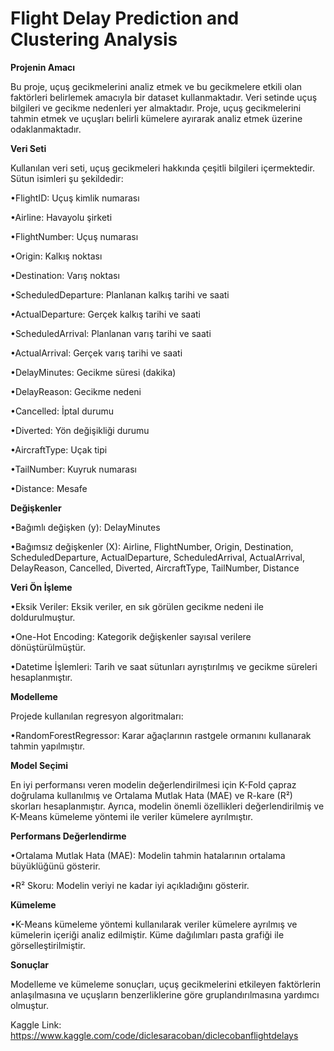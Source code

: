 # Flight Delay Prediction and Clustering Analysis

**Projenin Amacı**

Bu proje, uçuş gecikmelerini analiz etmek ve bu gecikmelere etkili olan faktörleri belirlemek amacıyla bir dataset kullanmaktadır. Veri setinde uçuş bilgileri ve gecikme nedenleri yer almaktadır. Proje, uçuş gecikmelerini tahmin etmek ve uçuşları belirli kümelere ayırarak analiz etmek üzerine odaklanmaktadır.

**Veri Seti**

Kullanılan veri seti, uçuş gecikmeleri hakkında çeşitli bilgileri içermektedir. Sütun isimleri şu şekildedir:

•FlightID: Uçuş kimlik numarası

•Airline: Havayolu şirketi

•FlightNumber: Uçuş numarası

•Origin: Kalkış noktası

•Destination: Varış noktası

•ScheduledDeparture: Planlanan kalkış tarihi ve saati

•ActualDeparture: Gerçek kalkış tarihi ve saati

•ScheduledArrival: Planlanan varış tarihi ve saati

•ActualArrival: Gerçek varış tarihi ve saati

•DelayMinutes: Gecikme süresi (dakika)

•DelayReason: Gecikme nedeni

•Cancelled: İptal durumu

•Diverted: Yön değişikliği durumu

•AircraftType: Uçak tipi

•TailNumber: Kuyruk numarası

•Distance: Mesafe


**Değişkenler**

•Bağımlı değişken (y): DelayMinutes

•Bağımsız değişkenler (X): Airline, FlightNumber, Origin, Destination, ScheduledDeparture, ActualDeparture, ScheduledArrival, ActualArrival, DelayReason, Cancelled, Diverted, AircraftType, TailNumber, Distance


**Veri Ön İşleme**

•Eksik Veriler: Eksik veriler, en sık görülen gecikme nedeni ile doldurulmuştur.

•One-Hot Encoding: Kategorik değişkenler sayısal verilere dönüştürülmüştür.

•Datetime İşlemleri: Tarih ve saat sütunları ayrıştırılmış ve gecikme süreleri hesaplanmıştır.


**Modelleme**

Projede kullanılan regresyon algoritmaları:

•RandomForestRegressor: Karar ağaçlarının rastgele ormanını kullanarak tahmin yapılmıştır.


**Model Seçimi**

En iyi performansı veren modelin değerlendirilmesi için K-Fold çapraz doğrulama kullanılmış ve Ortalama Mutlak Hata (MAE) ve R-kare (R²) skorları hesaplanmıştır. Ayrıca, modelin önemli özellikleri değerlendirilmiş ve K-Means kümeleme yöntemi ile veriler kümelere ayrılmıştır.


**Performans Değerlendirme**

•Ortalama Mutlak Hata (MAE): Modelin tahmin hatalarının ortalama büyüklüğünü gösterir.

•R² Skoru: Modelin veriyi ne kadar iyi açıkladığını gösterir.


**Kümeleme**

•K-Means kümeleme yöntemi kullanılarak veriler kümelere ayrılmış ve kümelerin içeriği analiz edilmiştir. Küme dağılımları pasta grafiği ile görselleştirilmiştir.


**Sonuçlar**

Modelleme ve kümeleme sonuçları, uçuş gecikmelerini etkileyen faktörlerin anlaşılmasına ve uçuşların benzerliklerine göre gruplandırılmasına yardımcı olmuştur.

Kaggle Link: https://www.kaggle.com/code/diclesaracoban/diclecobanflightdelays
